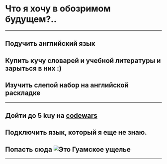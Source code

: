 # Что я хочу в обозримом будущем?..
---

## Подучить английский язык
Купить кучу словарей и учебной литературы и зарыться в них :)
---

##  Изучить слепой набор на английской раскладке

---

## Дойти до 5 kuy на [codewars](https://www.codewars.com/)
Подключить язык, который я еще не знаю.
---

## Попасть сюда ![Это Гуамское ущелье](Guamka.jpg)

---